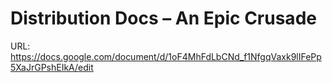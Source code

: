 # Distribution Docs – An Epic Crusade

URL: https://docs.google.com/document/d/1oF4MhFdLbCNd_f1NfgqVaxk9lIFePp5XaJrGPshEIkA/edit
